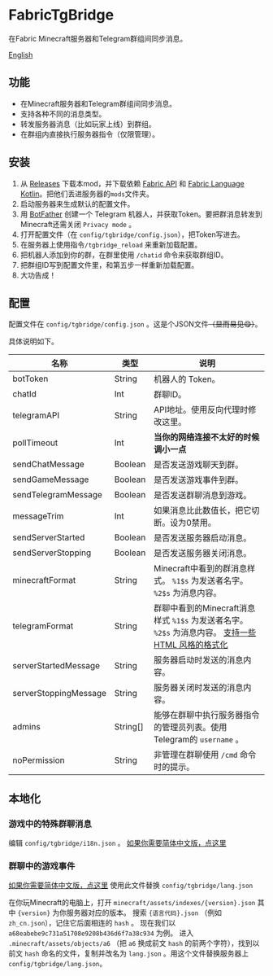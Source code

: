 # FabricTgBridge
在Fabric Minecraft服务器和Telegram群组间同步消息。

[English](./README.md)

## 功能

- 在Minecraft服务器和Telegram群组间同步消息。
- 支持各种不同的消息类型。
- 转发服务器消息（比如玩家上线）到群组。
- 在群组内直接执行服务器指令（仅限管理）。

## 安装

1. 从 [Releases](./releases) 下载本mod，并下载依赖 [Fabric API](https://modrinth.com/mod/fabric-api/) 和 [Fabric Language Kotlin](https://modrinth.com/mod/fabric-language-kotlin/)。把他们丢进服务器的`mods`文件夹。
2. 启动服务器来生成默认的配置文件。
3. 用 [BotFather](https://t.me/BotFather) 创建一个 Telegram 机器人，并获取Token。要把群消息转发到Minecraft还需关闭 `Privacy mode` 。
4. 打开配置文件（在 `config/tgbridge/config.json`），把Token写进去。
5. 在服务器上使用指令`/tgbridge_reload` 来重新加载配置。
6. 把机器人添加到你的群，在群里使用 `/chatid` 命令来获取群组ID。
7. 把群组ID写到配置文件里，和第五步一样重新加载配置。
8. 大功告成！

## 配置

配置文件在 `config/tgbridge/config.json` 。这是个JSON文件~~（显而易见😋）~~。

具体说明如下。

| 名称 | 类型 | 说明 |
| ----- | ---- | ------ |
| botToken | String | 机器人的 Token。 |
| chatId | Int | 群聊ID。 |
| telegramAPI | String | API地址。使用反向代理时修改这里。 |
| pollTimeout | Int | **当你的网络连接不太好的时候调小一点** |
| sendChatMessage | Boolean | 是否发送游戏聊天到群。 |
| sendGameMessage | Boolean | 是否发送游戏事件到群。 |
| sendTelegramMessage | Boolean | 是否发送群聊消息到游戏。 |
| messageTrim | Int | 如果消息比此数值长，把它切断。设为0禁用。 |
| sendServerStarted | Boolean | 是否发送服务器启动消息。 |
| sendServerStopping | Boolean | 是否发送服务器关闭消息。 |
| minecraftFormat | String | Minecraft中看到的群消息样式。 `%1$s` 为发送者名字。 `%2$s` 为消息内容。 |
| telegramFormat | String | 群聊中看到的Minecraft消息样式 `%1$s` 为发送者名字。 `%2$s` 为消息内容。 [支持一些 HTML 风格的格式化](https://core.telegram.org/bots/api#html-style) |
| serverStartedMessage | String | 服务器启动时发送的消息内容。 |
| serverStoppingMessage | String | 服务器关闭时发送的消息内容。 |
| admins | String[] | 能够在群聊中执行服务器指令的管理员列表。使用Telegram的 `username` 。 |
| noPermission | String | 非管理在群聊使用 `/cmd` 命令时的提示。 |

## 本地化

### 游戏中的特殊群聊消息

编辑 `config/tgbridge/i18n.json` 。
[如果你需要简体中文版，点这里](./localization_zh_cn/i18n.json)

### 群聊中的游戏事件

[如果你需要简体中文版，点这里](./localization_zh_cn/lang.json)
使用此文件替换 `config/tgbridge/lang.json`

在你玩Minecraft的电脑上，打开 `minecraft/assets/indexes/{version}.json` 其中 `{version}` 为你服务器对应的版本。 搜索 `{语言代码}.json` （例如 `zh_cn.json`），记住它后面相连的 `hash` 。 现在我们以 `a68eabebe9c731a51708e9208b436d6f7a38c934` 为例。 进入 `.minecraft/assets/objects/a6` （把 `a6` 换成前文 `hash` 的前两个字符），找到以前文 `hash` 命名的文件，复制并改名为 `lang.json` 。用这个文件替换服务器上 `config/tgbridge/lang.json`。
